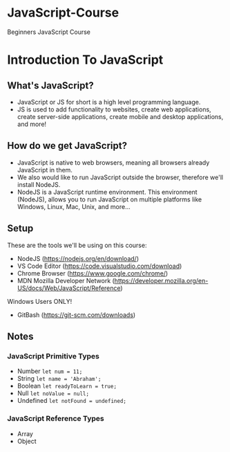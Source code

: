 # JavaScript-Course
Beginners JavaScript Course



# Introduction To JavaScript

## What's JavaScript?

- JavaScript or JS for short is a high level programming language. 
- JS is used to add functionality to websites, create web applications, create server-side applications, create mobile and desktop applications, and more!

## How do we get JavaScript?

- JavaScript is native to web browsers, meaning all browsers already JavaScript in them. 
- We also would like to run JavaScript outside the browser, therefore we'll install NodeJS.
- NodeJS is a JavaScript runtime environment. This environment (NodeJS), allows you to run JavaScript on multiple platforms like Windows, Linux, Mac, Unix, and more...

## Setup

These are the tools we'll be using on this course:

- NodeJS (https://nodejs.org/en/download/)
- VS Code Editor (https://code.visualstudio.com/download)
- Chrome Browser (https://www.google.com/chrome/)
- MDN Mozilla Developer Network (https://developer.mozilla.org/en-US/docs/Web/JavaScript/Reference)

Windows Users ONLY!
- GitBash (https://git-scm.com/downloads)

## Notes

### JavaScript Primitive Types

- Number `let num = 11;`
- String `let name = 'Abraham';`
- Boolean `let readyToLearn = true;`
- Null `let noValue = null;`
- Undefined `let notFound = undefined;`

### JavaScript Reference Types

- Array
- Object